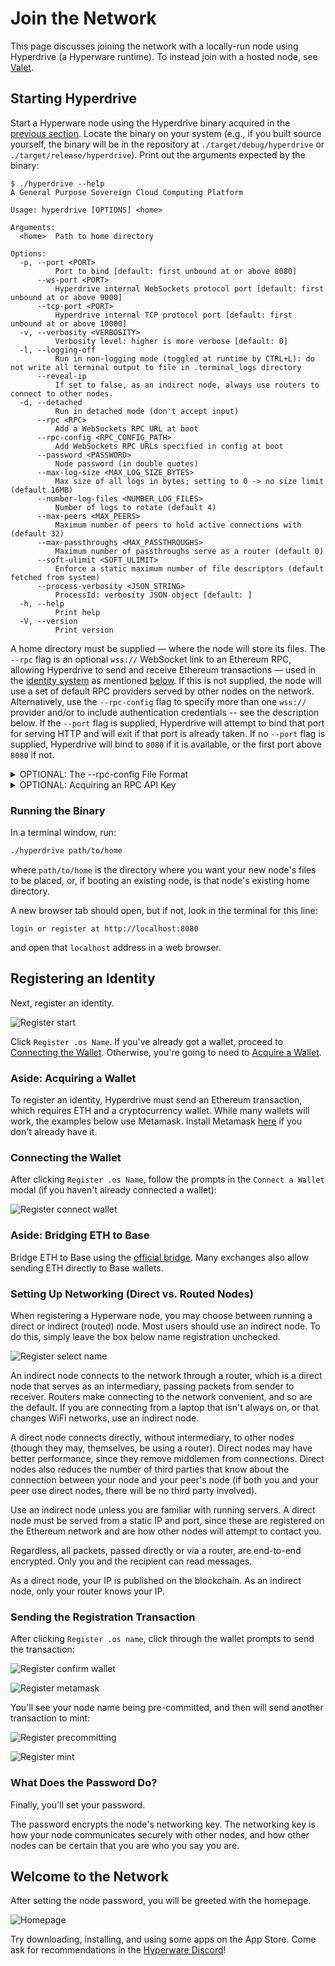 # Join the Network

This page discusses joining the network with a locally-run node using Hyperdrive (a Hyperware runtime).
To instead join with a hosted node, see [Valet](https://valet.hyperware.ai).

## Starting Hyperdrive

Start a Hyperware node using the Hyperdrive binary acquired in the [previous section](./install.md).
Locate the binary on your system (e.g., if you built source yourself, the binary will be in the repository at `./target/debug/hyperdrive` or `./target/release/hyperdrive`).
Print out the arguments expected by the binary:

```
$ ./hyperdrive --help
A General Purpose Sovereign Cloud Computing Platform

Usage: hyperdrive [OPTIONS] <home>

Arguments:
  <home>  Path to home directory

Options:
  -p, --port <PORT>
          Port to bind [default: first unbound at or above 8080]
      --ws-port <PORT>
          Hyperdrive internal WebSockets protocol port [default: first unbound at or above 9000]
      --tcp-port <PORT>
          Hyperdrive internal TCP protocol port [default: first unbound at or above 10000]
  -v, --verbosity <VERBOSITY>
          Verbosity level: higher is more verbose [default: 0]
  -l, --logging-off
          Run in non-logging mode (toggled at runtime by CTRL+L): do not write all terminal output to file in .terminal_logs directory
      --reveal-ip
          If set to false, as an indirect node, always use routers to connect to other nodes.
  -d, --detached
          Run in detached mode (don't accept input)
      --rpc <RPC>
          Add a WebSockets RPC URL at boot
      --rpc-config <RPC_CONFIG_PATH>
          Add WebSockets RPC URLs specified in config at boot
      --password <PASSWORD>
          Node password (in double quotes)
      --max-log-size <MAX_LOG_SIZE_BYTES>
          Max size of all logs in bytes; setting to 0 -> no size limit (default 16MB)
      --number-log-files <NUMBER_LOG_FILES>
          Number of logs to rotate (default 4)
      --max-peers <MAX_PEERS>
          Maximum number of peers to hold active connections with (default 32)
      --max-passthroughs <MAX_PASSTHROUGHS>
          Maximum number of passthroughs serve as a router (default 0)
      --soft-ulimit <SOFT_ULIMIT>
          Enforce a static maximum number of file descriptors (default fetched from system)
      --process-verbosity <JSON_STRING>
          ProcessId: verbosity JSON object [default: ]
  -h, --help
          Print help
  -V, --version
          Print version
```

A home directory must be supplied — where the node will store its files.
The `--rpc` flag is an optional `wss://` WebSocket link to an Ethereum RPC, allowing Hyperdrive to send and receive Ethereum transactions — used in the [identity system](../getting_started/hypermap.md#hns-hyperware-name-system) as mentioned [below](#creating-an-alchemy-account).
If this is not supplied, the node will use a set of default RPC providers served by other nodes on the network.
Alternatively, use the `--rpc-config` flag to specify more than one `wss://` provider and/or to include authentication credentials -- see the description below.
If the `--port` flag is supplied, Hyperdrive will attempt to bind that port for serving HTTP and will exit if that port is already taken.
If no `--port` flag is supplied, Hyperdrive will bind to `8080` if it is available, or the first port above `8080` if not.

<details><summary>OPTIONAL: The --rpc-config File Format</summary>

If you wish to designate more than one Ethereum RPC providers, or if your provider requires authentication headers, you can replace the `--rpc <url>` flag with `--rpc-config <rpc_config_file_path>` instead, where `<rpc_config_file_path>` is a file structured as follows:
```
[
  {
    "url": "wss://mytoppriority.eth-provider.net",
    "auth": {
      "Bearer": "7f94d4799c13"
    }
  },
  {
    "url": "wss://wss://mysecondpriority.unauthenticated-eth.org"
  }
]
```
Your node will attempt to use the Ethereum RPC providers in the order you have listed them.  Possible "auth" types are Basic, Bearer, and Raw.
* `Basic` will base64 encode the string value in the form of `user:password` and generate a header of `Authorization: Basic <the base64 encoding of user:password>`
* `Bearer` will use the value as a bearer token and generate a header of `Authorization: Bearer <value>`
* `Raw` will use the value directly and generate a header of `Authorization: <values>`

Additionally, you may view, add, and remove RPC providers from a running node at the terminal prompt using the `get-providers`, `add-rpcurl-provider`, and `remove-provider` commands.

</details>
<details><summary>OPTIONAL: Acquiring an RPC API Key</summary>

### Acquiring an RPC API Key

Create a new "app" on [Alchemy](https://dashboard.alchemy.com/apps) for Base Mainnet.

![Alchemy Create App](../assets/alchemy-create-app.png)

Copy the WebSocket API key from the API Key button:

![Alchemy API Key](../assets/alchemy-api-key.png)

#### Alternative to Alchemy

As an alternative to using Alchemy's RPC API key, [Infura's](https://app.infura.io) endpoints may be used. Upon creating an Infura account, the first key is already created and titled 'My First Key'. Click on the title to edit the key.

![Infura My First Key](../assets/my_first_key_infura.png)

Next, check the box next to Base "MAINNET". After one is chosen, click "SAVE CHANGES". Then, at the top, click "Active Endpoints".

![Create Endpoint Infura](../assets/create_endpoint_infura.png)

On the "Active Endpoints" tab, there are tabs for "HTTPS" and "WebSockets". Select the WebSockets tab. Copy this endpoint and use it in place of the Alchemy endpoint in the following step, "Running the Binary".

![Active Endpoints Infura](../assets/active_endpoints_infura.png)

</details>

### Running the Binary

In a terminal window, run:

```bash
./hyperdrive path/to/home
```

where `path/to/home` is the directory where you want your new node's files to be placed, or, if booting an existing node, is that node's existing home directory.

A new browser tab should open, but if not, look in the terminal for this line:

```
login or register at http://localhost:8080
```

and open that `localhost` address in a web browser.

## Registering an Identity

Next, register an identity.

![Register start](../assets/register-start.png)

Click `Register .os Name`.
If you've already got a wallet, proceed to [Connecting the Wallet](#connecting-the-wallet).
Otherwise, you're going to need to [Acquire a Wallet](#aside-acquiring-a-wallet).

### Aside: Acquiring a Wallet

To register an identity, Hyperdrive must send an Ethereum transaction, which requires ETH and a cryptocurrency wallet.
While many wallets will work, the examples below use Metamask.
Install Metamask [here](https://metamask.io/download/) if you don't already have it.

### Connecting the Wallet

After clicking `Register .os Name`, follow the prompts in the `Connect a Wallet` modal (if you haven't already connected a wallet):

![Register connect wallet](../assets/register-connect-wallet.png)

### Aside: Bridging ETH to Base

Bridge ETH to Base using the [official bridge](https://bridge.base.org/).
Many exchanges also allow sending ETH directly to Base wallets.

### Setting Up Networking (Direct vs. Routed Nodes)

When registering a Hyperware node, you may choose between running a direct or indirect (routed) node.
Most users should use an indirect node.
To do this, simply leave the box below name registration unchecked.

![Register select name](../assets/register-select-name.png)

An indirect node connects to the network through a router, which is a direct node that serves as an intermediary, passing packets from sender to receiver.
Routers make connecting to the network convenient, and so are the default.
If you are connecting from a laptop that isn't always on, or that changes WiFi networks, use an indirect node.

A direct node connects directly, without intermediary, to other nodes (though they may, themselves, be using a router).
Direct nodes may have better performance, since they remove middlemen from connections.
Direct nodes also reduces the number of third parties that know about the connection between your node and your peer's node (if both you and your peer use direct nodes, there will be no third party involved).

Use an indirect node unless you are familiar with running servers.
A direct node must be served from a static IP and port, since these are registered on the Ethereum network and are how other nodes will attempt to contact you.

Regardless, all packets, passed directly or via a router, are end-to-end encrypted.
Only you and the recipient can read messages.

As a direct node, your IP is published on the blockchain.
As an indirect node, only your router knows your IP.

### Sending the Registration Transaction

After clicking `Register .os name`, click through the wallet prompts to send the transaction:

![Register confirm wallet](../assets/register-confirm-wallet.png)

![Register metamask](../assets/register-metamask.png)

You'll see your node name being pre-committed, and then will send another transaction to mint:

![Register precommitting](../assets/register-precommitting.png)

![Register mint](../assets/register-mint.png)

### What Does the Password Do?

Finally, you'll set your password.

The password encrypts the node's networking key.
The networking key is how your node communicates securely with other nodes, and how other nodes can be certain that you are who you say you are.

## Welcome to the Network

After setting the node password, you will be greeted with the homepage.

![Homepage](../assets/register-homepage.png)

Try downloading, installing, and using some apps on the App Store.
Come ask for recommendations in the [Hyperware Discord](https://discord.com/invite/KaPXX7SFTD)!
